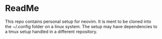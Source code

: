 # ReadMe
This repo contains personal setup for neovim. It is ment to be cloned into the ~/.config folder on a linux system.
The setup may have dependencies to a tmux setup handled in a different repository.
